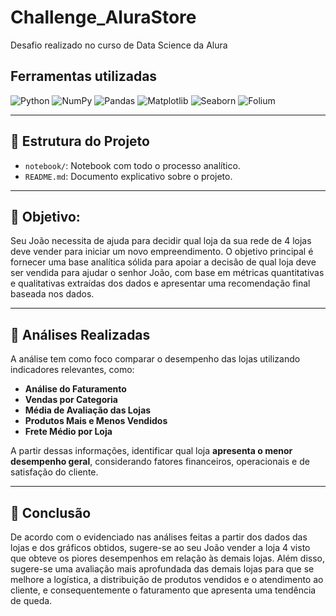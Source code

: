 # Challenge_AluraStore
Desafio realizado no curso de Data Science da Alura

## Ferramentas utilizadas

<div>
  <img src="https://img.shields.io/badge/Python-3776AB?style=for-the-badge&logo=python&logoColor=white" alt="Python">
  <img src="https://img.shields.io/badge/NumPy-013243?style=for-the-badge&logo=numpy&logoColor=white" alt="NumPy">
  <img src="https://img.shields.io/badge/Pandas-150458?style=for-the-badge&logo=pandas&logoColor=white" alt="Pandas">
  <img src="https://img.shields.io/badge/Matplotlib-003B57?style=for-the-badge&logo=matplotlib&logoColor=white" alt="Matplotlib">
  <img src="https://img.shields.io/badge/Seaborn-1F72B6?style=for-the-badge&logoColor=white" alt="Seaborn">
  <img src="https://img.shields.io/badge/Folium-77B829?style=for-the-badge&logo=folium&logoColor=white" alt="Folium">
</div>

---

## 📂 Estrutura do Projeto

- `notebook/`: Notebook com todo o processo analítico.
- `README.md`: Documento explicativo sobre o projeto.

---

## 🎯 Objetivo:
Seu João necessita de ajuda para decidir qual loja da sua rede de 4 lojas deve vender para iniciar um novo empreendimento.
O objetivo principal é fornecer uma base analítica sólida para apoiar a decisão de qual loja deve ser vendida para ajudar o senhor João, com base em métricas quantitativas e qualitativas extraídas dos dados e apresentar uma recomendação final baseada nos dados.

---

## 🧭 Análises Realizadas

A análise tem como foco comparar o desempenho das lojas utilizando indicadores relevantes, como:

- **Análise do Faturamento**
- **Vendas por Categoria**
- **Média de Avaliação das Lojas**
- **Produtos Mais e Menos Vendidos**
- **Frete Médio por Loja**

A partir dessas informações, identificar qual loja **apresenta o menor desempenho geral**, considerando fatores financeiros, operacionais e de satisfação do cliente.

---

## 🎯 Conclusão
De acordo com o evidenciado nas análises feitas a partir dos dados das lojas e dos gráficos obtidos, sugere-se ao seu João vender a loja 4 visto que obteve os piores desempenhos em relação às demais lojas. Além disso, sugere-se uma avaliação mais aprofundada das demais lojas para que se melhore a logística, a distribuição de produtos vendidos e o atendimento ao cliente, e consequentemente o faturamento que apresenta uma tendência de queda.
